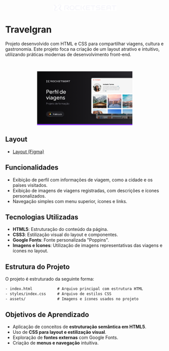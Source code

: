 <!-- markdownlint-disable MD033 -->
<!-- markdownlint-disable MD041 -->

<p align="center">
  <img alt="Logo - Rocketseat" src="../../.github/assets/images/logo_rocketseat.png" width="200px" />
</p>

# Travelgran

Projeto desenvolvido com HTML e CSS para compartilhar viagens, cultura e gastronomia. Este projeto foca na criação de um layout atrativo e intuitivo, utilizando práticas modernas de desenvolvimento front-end.

<br>

<p align="center">
  <img alt="Preview do Layout do blog Travelgran" src="../../.github/assets/images/tn_perfil-viagens.png" width="60%" />
</p>

## Layout

- [Layout (Figma)](https://www.figma.com/community/file/1360315496868719817)

## Funcionalidades

- Exibição de perfil com informações de viagem, como a cidade e os países visitados.
- Exibição de imagens de viagens registradas, com descrições e ícones personalizados.
- Navegação simples com menu superior, ícones e links.

## Tecnologias Utilizadas

- **HTML5**: Estruturação do conteúdo da página.
- **CSS3**: Estilização visual do layout e componentes.
- **Google Fonts**: Fonte personalizada "Poppins".
- **Imagens e Ícones**: Utilização de imagens representativas das viagens e ícones no layout.

## Estrutura do Projeto

O projeto é estruturado da seguinte forma:

```plaintext
- index.html           # Arquivo principal com estrutura HTML
- styles/index.css     # Arquivo de estilos CSS
- assets/              # Imagens e ícones usados no projeto
```

## Objetivos de Aprendizado

- Aplicação de conceitos de **estruturação semântica em HTML5**.
- Uso de **CSS para layout e estilização visual**.
- Exploração de **fontes externas** com Google Fonts.
- Criação de **menus e navegação** intuitiva.
